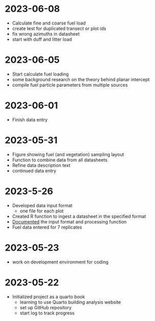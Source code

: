 # 2023-06-08

- Calculate fine and coarse fuel load
- create test for duplicated transect or plot ids
- fix wrong azimuths in datasheet
- start with duff and litter load

# 2023-06-05

- Start calculate fuel loading
- some background research on the theory behind planar intercept
- compile fuel particle parameters from multiple sources

# 2023-06-01

- Finish data entry

# 2023-05-31

- Figure showing fuel (and vegetation) sampling layout
- Function to combine data from all datasheets
- Refine data description text
- continued data entry


# 2023-5-26
- Developed data input format
  - one file for each plot
- Created R function to ingest a datasheet in the specified format
- [Documented](./data_description.qmd) the input format and processing function
- Fuel data entered for 7 replicates

# 2023-05-23

- work on development environment for coding

# 2023-05-22

- Initialized project as a quarto book
  - learning to use Quarto building analysis website
  - set up GitHub repository
  - start log to track progress

